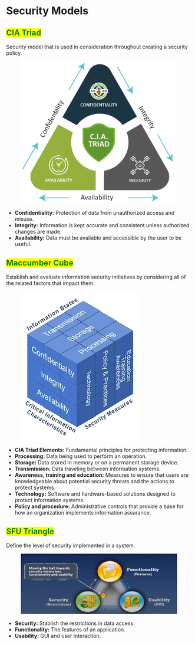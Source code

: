# Security Models

## <mark style="color:green;">**CIA Triad**</mark>

Security model that is used in consideration throughout creating a security policy.

<figure><img src="../.gitbook/assets/image.png" alt=""><figcaption></figcaption></figure>

* **Confidentiality:** Protection of data from unauthorized access and misuse.
* **Integrity:** Information is kept accurate and consistent unless authorized changes are made.
* **Availability:** Data must be available and accessible by the user to be useful.



## <mark style="color:green;">**Maccumber Cube**</mark>

Establish and evaluate information security initiatives by considering all of the related factors that impact them.

<figure><img src="../.gitbook/assets/image (2).png" alt=""><figcaption></figcaption></figure>

* **CIA Triad Elements:** Fundamental principles for protecting information.
* **Processing:** Data being used to perform an operation.
* **Storage:** Data stored in memory or on a permanent storage device.
* **Transmission:** Data traveling between information systems.
* **Awareness, training and education:** Measures to ensure that users are knowledgeable about potential security threats and the actions to protect systems.
* **Technology:** Software and hardware-based solutions designed to protect information systems.
* **Policy and procedure:** Administrative controls that provide a base for how an organization implements information assurance.



## <mark style="color:green;">**SFU Triangle**</mark>

Define the level of security implemented in a system.

<figure><img src="../.gitbook/assets/image (1).png" alt=""><figcaption></figcaption></figure>

* **Security:** Stablish the restrictions in data access.
* **Functionality:** The features of an application.
* **Usability:** GUI and user interaction.
